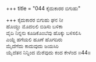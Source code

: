 +++
title = "044 ಕೈದುಕಾರರ ಬಿಗುಹು"

+++
ಕೈದುಕಾರರ ಬಿಗುಹು ಘನ ನೀ  
ಹೊಯ್ದು ಮೊದಲಲಿ ಬಿಡಿಸು ಬಳಿಕಾ  
ವೈದಿ ನಿನ್ನನು ಕೂಡಿಕೊಂಬೆವು ಹೊಕ್ಕು ಬಳಿಸಲಿಸಿ  
ಎಯ್ದೆ ಹಗೆಯಲಿ ಹೂಣೆ ಹೊಗದಿರು  
ಮೈದೆಗೆದು ಕಾದುವುದು ಜಯಸಿರಿ  
ಯೈದೆತನ ನಿನ್ನಿಂದ ಮೆರೆವುದು ಕಂದ ಕೇಳೆಂದ    ॥44॥